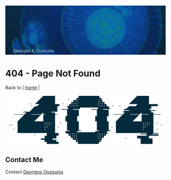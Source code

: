 ![Georgios K. Ouzounis](./graphics/atlogo1.png)

# 404 - Page Not Found

Back to | [home](README.md) |

<img src="graphics/404.png" />


## Contact Me

Contact [Georgios Ouzounis](mailto:georgios.ouzounis@gmail.com)
